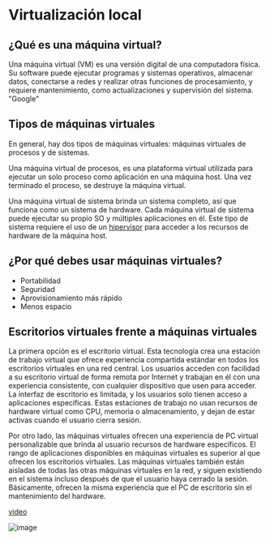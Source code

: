 # Virtualización local

## ¿Qué es una máquina virtual?
Una máquina virtual (VM) es una versión digital de una computadora física. Su software puede ejecutar programas y sistemas operativos, almacenar datos, conectarse a redes y realizar otras funciones de procesamiento, y requiere mantenimiento, como actualizaciones y supervisión del sistema. "Google" 
  
## Tipos de máquinas virtuales
En general, hay dos tipos de máquinas virtuales: máquinas virtuales de procesos y de sistemas. 

Una máquina virtual de procesos, es una plataforma virtual utilizada para ejecutar un solo proceso como aplicación en una máquina host. Una vez terminado el proceso, se destruye la máquina virtual.
  
Una máquina virtual de sistema brinda un sistema completo, así que funciona como un sistema de hardware. Cada máquina virtual de sistema puede ejecutar su propio SO y múltiples aplicaciones en él. Este tipo de sistema requiere el uso de un [hipervisor](https://www.vmware.com/es/topics/glossary/content/hypervisor.html#:~:text=Un%20hipervisor%2C%20conocido%20tambi%C3%A9n%20como,la%20memoria%20y%20el%20procesamiento.) para acceder a los recursos de hardware de la máquina host.
  
## ¿Por qué debes usar máquinas virtuales?

- Portabilidad
- Seguridad
- Aprovisionamiento más rápido
- Menos espacio
  
## Escritorios virtuales frente a máquinas virtuales

La primera opción es el escritorio virtual. Esta tecnología crea una estación de trabajo virtual que ofrece experiencia compartida estándar en todos los escritorios virtuales en una red central. Los usuarios acceden con facilidad a su escritorio virtual de forma remota por Internet y trabajan en él con una experiencia consistente, con cualquier dispositivo que usen para acceder. La interfaz de escritorio es limitada, y los usuarios solo tienen acceso a aplicaciones específicas. Estas estaciones de trabajo no usan recursos de hardware virtual como CPU, memoria o almacenamiento, y dejan de estar activas cuando el usuario cierra sesión.

Por otro lado, las máquinas virtuales ofrecen una experiencia de PC virtual personalizable que brinda al usuario recursos de hardware específicos. El rango de aplicaciones disponibles en máquinas virtuales es superior al que ofrecen los escritorios virtuales. Las máquinas virtuales también están aisladas de todas las otras máquinas virtuales en la red, y siguen existiendo en el sistema incluso después de que el usuario haya cerrado la sesión. Básicamente, ofrecen la misma experiencia que el PC de escritorio sin el mantenimiento del hardware.

[video](https://youtu.be/DPEYRDJunNQ)

![image](https://github.com/calles/GII_TIC/assets/22343642/e18d2902-2108-4224-a8a2-b976ccfc00d8)
